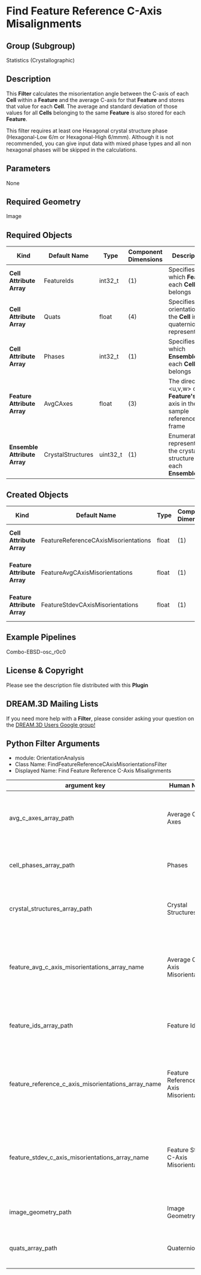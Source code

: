 # Find Feature Reference C-Axis Misalignments 


## Group (Subgroup) 

Statistics (Crystallographic)

## Description 

This **Filter** calculates the misorientation angle between the C-axis of each **Cell** within a **Feature** and the average C-axis for that **Feature** and stores that value for each **Cell**.  The average and standard deviation of those values for all **Cells** belonging to the same **Feature** is also stored for each **Feature**.

This filter requires at least one Hexagonal crystal structure phase (Hexagonal-Low 6/m or Hexagonal-High 6/mmm). Although it is not recommended, you can give input data with mixed phase types and all non hexagonal phases will be skipped in the calculations.

## Parameters 

None

## Required Geometry 

Image

## Required Objects 

| Kind | Default Name | Type | Component Dimensions | Description |
|------|--------------|------|----------------------|-------------|
| **Cell Attribute Array** | FeatureIds | int32_t | (1) | Specifies to which **Feature** each **Cell** belongs |
| **Cell Attribute Array** | Quats | float | (4) | Specifies the orientation of the **Cell** in quaternion representation |
| **Cell Attribute Array**     | Phases            | int32_t | (1) | Specifies to which **Ensemble** each **Cell** belongs |
| **Feature Attribute Array** | AvgCAxes | float | (3) | The direction <u,v,w> of the **Feature's** C-axis in the sample reference frame |
| **Ensemble Attribute Array** | CrystalStructures | uint32_t | (1) | Enumeration representing the crystal structure for each **Ensemble** |

## Created Objects 

| Kind | Default Name | Type | Component Dimensions | Description |
|------|--------------|------|----------------------|-------------|
| **Cell Attribute Array** | FeatureReferenceCAxisMisorientations | float | (1) | Misorientation angle (in degrees) between **Cell's** C-axis and the C-axis of the **Feature** that owns that **Cell** |
| **Feature Attribute Array** | FeatureAvgCAxisMisorientations | float | (1) | Average of the *FeatureReferenceCAxisMisorientation* values for all of the **Cells** that belong to the **Feature** |
| **Feature Attribute Array** | FeatureStdevCAxisMisorientations | float | (1) | Standard deviation of the *FeatureReferenceCAxisMisorientation* values for all of the **Cells** that belong to the **Feature** |


## Example Pipelines 

Combo-EBSD-osc_r0c0

## License & Copyright 

Please see the description file distributed with this **Plugin**

## DREAM.3D Mailing Lists 

If you need more help with a **Filter**, please consider asking your question on the [DREAM.3D Users Google group!](https://groups.google.com/forum/?hl=en#!forum/dream3d-users)




## Python Filter Arguments

+ module: OrientationAnalysis
+ Class Name: FindFeatureReferenceCAxisMisorientationsFilter
+ Displayed Name: Find Feature Reference C-Axis Misalignments

| argument key | Human Name | Description | Parameter Type |
|--------------|------------|-------------|----------------|
| avg_c_axes_array_path | Average C-Axes | The direction of the Feature's C-axis in the sample reference frame | complex.ArraySelectionParameter |
| cell_phases_array_path | Phases | Specifies to which Ensemble each Cell belongs | complex.ArraySelectionParameter |
| crystal_structures_array_path | Crystal Structures | Enumeration representing the crystal structure for each Ensemble | complex.ArraySelectionParameter |
| feature_avg_c_axis_misorientations_array_name | Average C-Axis Misorientations | Average of the Feature Reference CAxis Misorientation values for all of the Cells that belong to the Feature | complex.DataObjectNameParameter |
| feature_ids_array_path | Feature Ids | Data Array that specifies to which Feature each Element belongs | complex.ArraySelectionParameter |
| feature_reference_c_axis_misorientations_array_name | Feature Reference C-Axis Misorientations | Misorientation angle (in degrees) between Cell's C-axis and the C-axis of the Feature that owns that Cell | complex.DataObjectNameParameter |
| feature_stdev_c_axis_misorientations_array_name | Feature Stdev C-Axis Misorientations | Standard deviation of the Feature Reference CAxis Misorientation values for all of the Cells that belong to the Feature | complex.DataObjectNameParameter |
| image_geometry_path | Image Geometry | The path to the input image geometry | complex.GeometrySelectionParameter |
| quats_array_path | Quaternions | Specifies the orientation of the Cell in quaternion representation | complex.ArraySelectionParameter |

